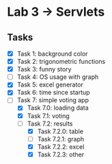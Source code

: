 # Lab 3 -> Servlets

## Tasks

- [x] Task 1: background color
- [x] Task 2: trigonometric functions
- [x] Task 3: funny story
- [ ] Task 4: OS usage with graph
- [x] Task 5: excel generator
- [x] Task 6: time since startup
- [ ] Task 7: simple voting app
  - [x] Task 7.0: loading data
  - [x] Task 7.1: voting
  - [ ] Task 7.2: results
    - [x] Task 7.2.0: table
    - [ ] Task 7.2.1: graph
    - [x] Task 7.2.2: excel
    - [x] Task 7.2.3: other
